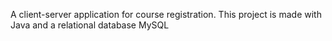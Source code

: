 A client-server application for course registration.
This project is made with Java and a relational database MySQL
